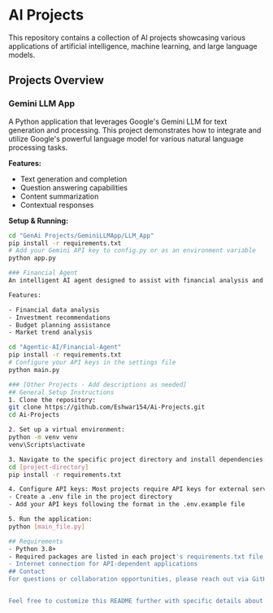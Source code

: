 
# AI Projects

This repository contains a collection of AI projects showcasing various applications of artificial intelligence, machine learning, and large language models.

## Projects Overview

### Gemini LLM App
A Python application that leverages Google's Gemini LLM for text generation and processing. This project demonstrates how to integrate and utilize Google's powerful language model for various natural language processing tasks.

**Features:**
- Text generation and completion
- Question answering capabilities
- Content summarization
- Contextual responses

**Setup & Running:**
```bash
cd "GenAi Projects/GeminiLLMApp/LLM_App"
pip install -r requirements.txt
# Add your Gemini API key to config.py or as an environment variable
python app.py

### Financial Agent
An intelligent AI agent designed to assist with financial analysis and decision-making. This project uses agentic AI principles to create an assistant that can process financial data and provide insights.

Features:

- Financial data analysis
- Investment recommendations
- Budget planning assistance
- Market trend analysis

cd "Agentic-AI/Financial-Agent"
pip install -r requirements.txt
# Configure your API keys in the settings file
python main.py

### [Other Projects - Add descriptions as needed]
## General Setup Instructions
1. Clone the repository:
git clone https://github.com/Eshwar154/Ai-Projects.git
cd Ai-Projects

2. Set up a virtual environment:
python -m venv venv
venv\Scripts\activate

3. Navigate to the specific project directory and install dependencies:
cd [project-directory]
pip install -r requirements.txt

4. Configure API keys: Most projects require API keys for external services (like OpenAI, Google Gemini, etc.)
- Create a .env file in the project directory
- Add your API keys following the format in the .env.example file

5. Run the application:
python [main_file.py]

## Requirements
- Python 3.8+
- Required packages are listed in each project's requirements.txt file
- Internet connection for API-dependent applications
## Contact
For questions or collaboration opportunities, please reach out via GitHub issues or contact me directly


Feel free to customize this README further with specific details about your projects, screenshots, or any additional information that would be helpful for interviewers or other users trying to understand and run your code.
